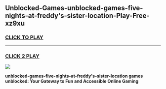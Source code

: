 
## Unblocked-Games-unblocked-games-five-nights-at-freddy's-sister-location-Play-Free-xz9xu
<h3>
<a href="https://premium76.site?title=unblocked-games-five-nights-at-freddy's-sister-location&ref=20M">CLICK TO PLAY</a></h3>
<hr>

<h3>
<a href="https://premium76.site?title=unblocked-games-five-nights-at-freddy's-sister-location&ref=20M">CLICK 2 PLAY</a>
  
</h3>

<a href="https://premium76.site?title=unblocked-games-five-nights-at-freddy's-sister-location&ref=19M"><img src="https://clearcache.store/games.png"></a>


**unblocked-games-five-nights-at-freddy's-sister-location games unblocked: Your Gateway to Fun and Accessible Online Gaming**
